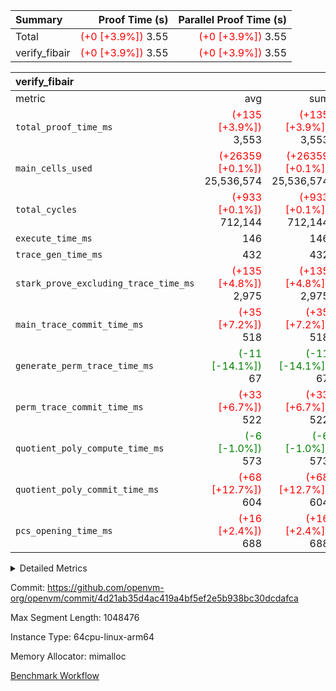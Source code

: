 | Summary | Proof Time (s) | Parallel Proof Time (s) |
|:---|---:|---:|
| Total | <span style='color: red'>(+0 [+3.9%])</span> 3.55 | <span style='color: red'>(+0 [+3.9%])</span> 3.55 |
| verify_fibair | <span style='color: red'>(+0 [+3.9%])</span> 3.55 | <span style='color: red'>(+0 [+3.9%])</span> 3.55 |


| verify_fibair |||||
|:---|---:|---:|---:|---:|
|metric|avg|sum|max|min|
| `total_proof_time_ms ` | <span style='color: red'>(+135 [+3.9%])</span> 3,553 | <span style='color: red'>(+135 [+3.9%])</span> 3,553 | <span style='color: red'>(+135 [+3.9%])</span> 3,553 | <span style='color: red'>(+135 [+3.9%])</span> 3,553 |
| `main_cells_used     ` | <span style='color: red'>(+26359 [+0.1%])</span> 25,536,574 | <span style='color: red'>(+26359 [+0.1%])</span> 25,536,574 | <span style='color: red'>(+26359 [+0.1%])</span> 25,536,574 | <span style='color: red'>(+26359 [+0.1%])</span> 25,536,574 |
| `total_cycles        ` | <span style='color: red'>(+933 [+0.1%])</span> 712,144 | <span style='color: red'>(+933 [+0.1%])</span> 712,144 | <span style='color: red'>(+933 [+0.1%])</span> 712,144 | <span style='color: red'>(+933 [+0.1%])</span> 712,144 |
| `execute_time_ms     ` |  146 |  146 |  146 |  146 |
| `trace_gen_time_ms   ` |  432 |  432 |  432 |  432 |
| `stark_prove_excluding_trace_time_ms` | <span style='color: red'>(+135 [+4.8%])</span> 2,975 | <span style='color: red'>(+135 [+4.8%])</span> 2,975 | <span style='color: red'>(+135 [+4.8%])</span> 2,975 | <span style='color: red'>(+135 [+4.8%])</span> 2,975 |
| `main_trace_commit_time_ms` | <span style='color: red'>(+35 [+7.2%])</span> 518 | <span style='color: red'>(+35 [+7.2%])</span> 518 | <span style='color: red'>(+35 [+7.2%])</span> 518 | <span style='color: red'>(+35 [+7.2%])</span> 518 |
| `generate_perm_trace_time_ms` | <span style='color: green'>(-11 [-14.1%])</span> 67 | <span style='color: green'>(-11 [-14.1%])</span> 67 | <span style='color: green'>(-11 [-14.1%])</span> 67 | <span style='color: green'>(-11 [-14.1%])</span> 67 |
| `perm_trace_commit_time_ms` | <span style='color: red'>(+33 [+6.7%])</span> 522 | <span style='color: red'>(+33 [+6.7%])</span> 522 | <span style='color: red'>(+33 [+6.7%])</span> 522 | <span style='color: red'>(+33 [+6.7%])</span> 522 |
| `quotient_poly_compute_time_ms` | <span style='color: green'>(-6 [-1.0%])</span> 573 | <span style='color: green'>(-6 [-1.0%])</span> 573 | <span style='color: green'>(-6 [-1.0%])</span> 573 | <span style='color: green'>(-6 [-1.0%])</span> 573 |
| `quotient_poly_commit_time_ms` | <span style='color: red'>(+68 [+12.7%])</span> 604 | <span style='color: red'>(+68 [+12.7%])</span> 604 | <span style='color: red'>(+68 [+12.7%])</span> 604 | <span style='color: red'>(+68 [+12.7%])</span> 604 |
| `pcs_opening_time_ms ` | <span style='color: red'>(+16 [+2.4%])</span> 688 | <span style='color: red'>(+16 [+2.4%])</span> 688 | <span style='color: red'>(+16 [+2.4%])</span> 688 | <span style='color: red'>(+16 [+2.4%])</span> 688 |



<details>
<summary>Detailed Metrics</summary>

|  | verify_program_compile_ms | total_cells | stark_prove_excluding_trace_time_ms | quotient_poly_compute_time_ms | quotient_poly_commit_time_ms | perm_trace_commit_time_ms | pcs_opening_time_ms | main_trace_commit_time_ms |
| --- | --- | --- | --- | --- | --- | --- | --- |
|  | 4 | 65,536 | 67 | 3 | 13 | 0 | 32 | 17 | 

| air_name | rows | quotient_deg | main_cols | interactions | constraints | cells |
| --- | --- | --- | --- | --- | --- | --- |
| AccessAdapterAir<2> |  | 4 |  | 5 | 12 |  | 
| AccessAdapterAir<4> |  | 4 |  | 5 | 12 |  | 
| AccessAdapterAir<8> |  | 4 |  | 5 | 12 |  | 
| FibonacciAir | 32,768 | 1 | 2 |  | 5 | 65,536 | 
| FriReducedOpeningAir |  | 4 |  | 35 | 59 |  | 
| NativePoseidon2Air<BabyBearParameters>, 1> |  | 4 |  | 31 | 302 |  | 
| PhantomAir |  | 4 |  | 3 | 4 |  | 
| ProgramAir |  | 1 |  | 1 | 4 |  | 
| VariableRangeCheckerAir |  | 1 |  | 1 | 4 |  | 
| VmAirWrapper<BranchNativeAdapterAir, BranchEqualCoreAir<1> |  | 2 |  | 11 | 23 |  | 
| VmAirWrapper<JalNativeAdapterAir, JalCoreAir> |  | 4 |  | 7 | 6 |  | 
| VmAirWrapper<NativeAdapterAir<2, 0>, PublicValuesCoreAir> |  | 4 |  | 11 | 22 |  | 
| VmAirWrapper<NativeAdapterAir<2, 1>, FieldArithmeticCoreAir> |  | 4 |  | 15 | 23 |  | 
| VmAirWrapper<NativeLoadStoreAdapterAir<1>, NativeLoadStoreCoreAir<1> |  | 4 |  | 15 | 20 |  | 
| VmAirWrapper<NativeLoadStoreAdapterAir<4>, NativeLoadStoreCoreAir<4> |  | 4 |  | 15 | 20 |  | 
| VmAirWrapper<NativeVectorizedAdapterAir<4>, FieldExtensionCoreAir> |  | 4 |  | 15 | 23 |  | 
| VmConnectorAir |  | 4 |  | 3 | 8 |  | 
| VolatileBoundaryAir |  | 4 |  | 4 | 16 |  | 

| group | trace_gen_time_ms | total_proof_time_ms | total_cycles | total_cells | stark_prove_excluding_trace_time_ms | quotient_poly_compute_time_ms | quotient_poly_commit_time_ms | perm_trace_commit_time_ms | pcs_opening_time_ms | main_trace_commit_time_ms | main_cells_used | generate_perm_trace_time_ms | execute_time_ms |
| --- | --- | --- | --- | --- | --- | --- | --- | --- | --- | --- | --- | --- | --- |
| verify_fibair | 432 | 3,553 | 712,144 | 72,898,584 | 2,975 | 573 | 604 | 522 | 688 | 518 | 25,536,574 | 67 | 146 | 

| group | air_name | rows | prep_cols | perm_cols | main_cols | cells |
| --- | --- | --- | --- | --- | --- | --- |
| verify_fibair | AccessAdapterAir<2> | 131,072 |  | 16 | 11 | 3,538,944 | 
| verify_fibair | AccessAdapterAir<4> | 65,536 |  | 16 | 13 | 1,900,544 | 
| verify_fibair | AccessAdapterAir<8> | 32,768 |  | 16 | 17 | 1,081,344 | 
| verify_fibair | FriReducedOpeningAir | 512 |  | 76 | 64 | 71,680 | 
| verify_fibair | NativePoseidon2Air<BabyBearParameters>, 1> | 8,192 |  | 36 | 348 | 3,145,728 | 
| verify_fibair | PhantomAir | 16,384 |  | 8 | 6 | 229,376 | 
| verify_fibair | ProgramAir | 8,192 |  | 8 | 10 | 147,456 | 
| verify_fibair | VariableRangeCheckerAir | 262,144 | 2 | 8 | 1 | 2,359,296 | 
| verify_fibair | VmAirWrapper<BranchNativeAdapterAir, BranchEqualCoreAir<1> | 262,144 |  | 28 | 23 | 13,369,344 | 
| verify_fibair | VmAirWrapper<JalNativeAdapterAir, JalCoreAir> | 32,768 |  | 12 | 10 | 720,896 | 
| verify_fibair | VmAirWrapper<NativeAdapterAir<2, 1>, FieldArithmeticCoreAir> | 524,288 |  | 20 | 30 | 26,214,400 | 
| verify_fibair | VmAirWrapper<NativeLoadStoreAdapterAir<1>, NativeLoadStoreCoreAir<1> | 262,144 |  | 36 | 25 | 15,990,784 | 
| verify_fibair | VmAirWrapper<NativeLoadStoreAdapterAir<4>, NativeLoadStoreCoreAir<4> | 16,384 |  | 36 | 34 | 1,146,880 | 
| verify_fibair | VmAirWrapper<NativeVectorizedAdapterAir<4>, FieldExtensionCoreAir> | 8,192 |  | 20 | 40 | 491,520 | 
| verify_fibair | VmConnectorAir | 2 | 1 | 8 | 4 | 24 | 
| verify_fibair | VolatileBoundaryAir | 131,072 |  | 8 | 11 | 2,490,368 | 

</details>


Commit: https://github.com/openvm-org/openvm/commit/4d21ab35d4ac419a4bf5ef2e5b938bc30dcdafca

Max Segment Length: 1048476

Instance Type: 64cpu-linux-arm64

Memory Allocator: mimalloc

[Benchmark Workflow](https://github.com/openvm-org/openvm/actions/runs/12824473669)
